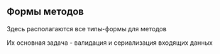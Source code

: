 ## Формы методов

Здесь располагаются все типы-формы для методов

Их основная задача - валидация и сериализация входящих данных


